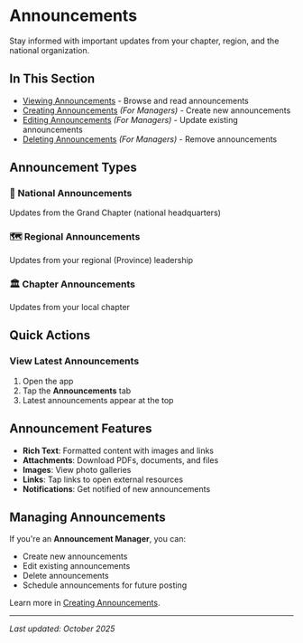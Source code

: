 # Announcements

Stay informed with important updates from your chapter, region, and the national organization.

## In This Section

* [Viewing Announcements](viewing.md) - Browse and read announcements
* [Creating Announcements](creating.md) _(For Managers)_ - Create new announcements
* [Editing Announcements](editing.md) _(For Managers)_ - Update existing announcements
* [Deleting Announcements](deleting.md) _(For Managers)_ - Remove announcements

## Announcement Types

### 📢 National Announcements
Updates from the Grand Chapter (national headquarters)

### 🗺️ Regional Announcements
Updates from your regional (Province) leadership

### 🏛️ Chapter Announcements
Updates from your local chapter

## Quick Actions

### View Latest Announcements

1. Open the app
2. Tap the **Announcements** tab
3. Latest announcements appear at the top

## Announcement Features

* **Rich Text**: Formatted content with images and links
* **Attachments**: Download PDFs, documents, and files
* **Images**: View photo galleries
* **Links**: Tap links to open external resources
* **Notifications**: Get notified of new announcements

## Managing Announcements

If you're an **Announcement Manager**, you can:

* Create new announcements
* Edit existing announcements
* Delete announcements
* Schedule announcements for future posting

Learn more in [Creating Announcements](creating.md).

---

_Last updated: October 2025_
